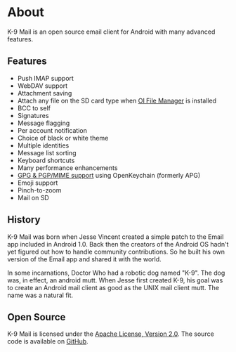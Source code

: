 # About

K-9 Mail is an open source email client for Android with many advanced features.


## Features

* Push IMAP support
* WebDAV support
* Attachment saving 
* Attach any file on the SD card type when [OI File Manager](http://www.openintents.org/en/node/159) is installed
* BCC to self
* Signatures
* Message flagging
* Per account notification 
* Choice of black or white theme
* Multiple identities
* Message list sorting 
* Keyboard shortcuts
* Many performance enhancements
* [GPG & PGP/MIME support](https://k9mail.github.io/documentation/security/pgpmime.html) using OpenKeychain (formerly APG)
* Emoji support
* Pinch-to-zoom
* Mail on SD


## History

K-9 Mail was born when Jesse Vincent created a simple patch to the Email app included in Android 1.0. Back then the creators of the Android OS hadn't yet figured out how to handle community contributions. So he built his own version of the Email app and shared it with the world.

In some incarnations, Doctor Who had a robotic dog named "K-9". The dog was, in effect, an android mutt. When Jesse first created K-9, his goal was to create an Android mail client as good as the UNIX mail client mutt. The name was a natural fit.


## Open Source

K-9 Mail is licensed under the [Apache License, Version 2.0](http://www.apache.org/licenses/LICENSE-2.0).
The source code is available on [GitHub](https://github.com/k9mail/k-9/).

